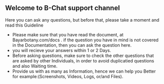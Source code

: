 ## Welcome to B-Chat support channel 

Here you can ask any questions, but before that, please take a moment and read this Guideline

- Please make sure that you have read the document, at Bayarbotany.com/docs . if the question you have in mind is not covered in the Documentation, then you can ask the question here.
- you will recieve your answers within 1 or 2 Days.
- Before asking questions, make sure to check the other questions that are asked by other Individuals, in order to avoid duplicatied questions and also Waiting time.
- Provide us with as many as Information, hence we can help you Better for example:(Screenshots, Videos, Logs, or/and Files).
